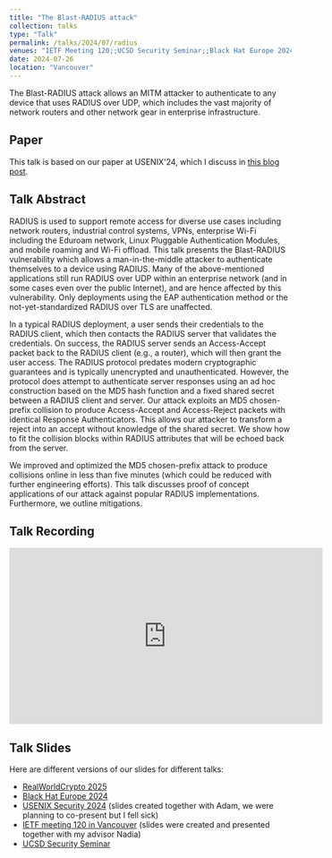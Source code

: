 ```yaml
---
title: "The Blast-RADIUS attack"
collection: talks
type: "Talk"
permalink: /talks/2024/07/radius
venues: "IETF Meeting 120;;UCSD Security Seminar;;Black Hat Europe 2024;;RealWorldCrypto 2025"
date: 2024-07-26
location: "Vancouver"
---
```


The Blast-RADIUS attack allows an MITM attacker to authenticate to any device that uses RADIUS over UDP, which includes the vast majority of network routers and other network gear in enterprise infrastructure.

## Paper

This talk is based on our paper at USENIX'24, which I discuss in [this blog post](/posts/2024/08/radius).

## Talk Abstract

RADIUS is used to support remote access for diverse use cases including network routers, industrial control systems, VPNs, enterprise Wi-Fi including the Eduroam network, Linux Pluggable Authentication Modules, and mobile roaming and Wi-Fi offload. This talk presents the Blast-RADIUS vulnerability which allows a man-in-the-middle attacker to authenticate themselves to a device using RADIUS. Many of the above-mentioned applications still run RADIUS over UDP within an enterprise network (and in some cases even over the public Internet), and are hence affected by this vulnerability. Only deployments using the EAP authentication method or the not-yet-standardized RADIUS over TLS are unaffected.

In a typical RADIUS deployment, a user sends their credentials to the RADIUS client, which then contacts the RADIUS server that validates the credentials. On success, the RADIUS server sends an Access-Accept packet back to the RADIUS client (e.g., a router), which will then grant the user access. The RADIUS protocol predates modern cryptographic guarantees and is typically unencrypted and unauthenticated. However, the protocol does attempt to authenticate server responses using an ad hoc construction based on the MD5 hash function and a fixed shared secret between a RADIUS client and server. Our attack exploits an MD5 chosen-prefix collision to produce Access-Accept and Access-Reject packets with identical Response Authenticators. This allows our attacker to transform a reject into an accept without knowledge of the shared secret. We show how to fit the collision blocks within RADIUS attributes that will be echoed back from the server. 

We improved and optimized the MD5 chosen-prefix attack to produce collisions online in less than five minutes (which could be reduced with further engineering efforts). This talk discusses proof of concept applications of our attack against popular RADIUS implementations. Furthermore, we outline mitigations.

## Talk Recording

<iframe width="560" height="315" src="https://www.youtube.com/embed/8GNL2omMbjA?si=6uq3BjscaCa0yUmN&amp;start=428" title="The Blast-RADIUS attack" frameborder="0" allow="accelerometer; autoplay; clipboard-write; encrypted-media; gyroscope; picture-in-picture; web-share" referrerpolicy="strict-origin-when-cross-origin" allowfullscreen></iframe>

## Talk Slides

Here are different versions of our slides for different talks:
- [RealWorldCrypto 2025](/files/2025_03_blastradius_rwc.pdf)
- [Black Hat Europe 2024](/files/2024_12_blastradius_blackhat.pdf)
- [USENIX Security 2024](/files/2024_08_blastradius_usenix.pdf) (slides created together with Adam, we were planning to co-present but I fell sick)
- [IETF meeting 120 in Vancouver](/files/2024_07_blastradius_radext.pdf) (slides were created and presented together with my advisor Nadia)
- [UCSD Security Seminar](/files/2024_10_blastradius_ucsd.pdf)
